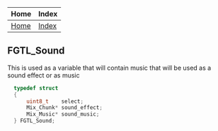 | Home                     | Index                                     |
|:-------------------------|:------------------------------------------|
| [Home](../index.html)    | [Index](../first_time/first_time.html)    |

## FGTL_Sound
This is used as a variable that will contain music 
that will be used as a sound effect or as music
```cpp
  typedef struct
  {
	  uint8_t    select;
	  Mix_Chunk* sound_effect;
	  Mix_Music* sound_music;
  } FGTL_Sound;
```